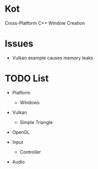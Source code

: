 # Kot
Cross-Platform C++ Window Creation

# Issues
  - Vulkan example causes memory leaks

# TODO List
  - Platform
    - Windows

  - Vulkan
    - Simple Triangle
    
  - OpenGL
    
  - Input
    - Controller

  - Audio
